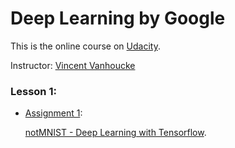 # Deep Learning by Google 
This is the online course on [Udacity](https://www.udacity.com/).

Instructor: [Vincent Vanhoucke](https://research.google.com/pubs/VincentVanhoucke.html)

### Lesson 1:
* [Assignment 1](https://github.com/tensorflow/tensorflow/blob/master/tensorflow/examples/udacity/1_notmnist.ipynb): 
      
     [notMNIST - Deep Learning with Tensorflow](https://github.com/ttungl/Deep-Learning-by-Google/blob/master/Lesson1/DeepLearning_assignment_1.ipynb). 
